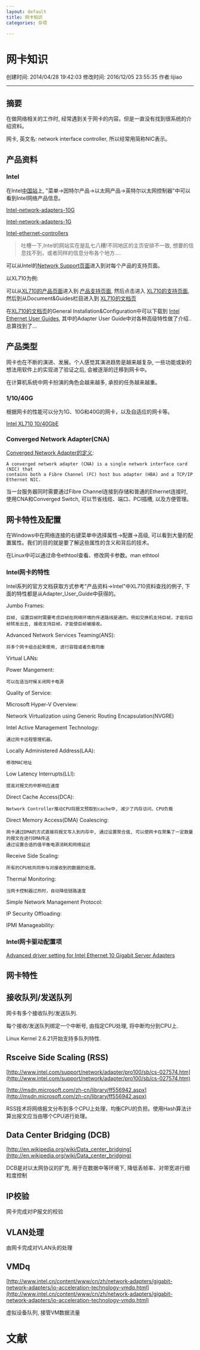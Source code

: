 ```yaml
---
layout: default
title: 网卡知识
categories: 杂项

---
```


# 网卡知识
创建时间: 2014/04/28 19:42:03  修改时间: 2016/12/05 23:55:35 作者:lijiao

----

## 摘要

在做网络相关的工作时, 经常遇到关于网卡的内容。但是一直没有找到很系统的介绍资料。

网卡, 英文名: network interface controller, 所以经常用简称NIC表示。

## 产品资料

### Intel

在Intel[中国站](http://www.intel.cn)上, "菜单->因特尔产品->以太网产品->英特尔以太网控制器"中可以看到Intel网络产品信息。

[Intel-network-adapters-10G](http://www.intel.cn/content/www/cn/zh/network-adapters/converged-network-adapters.html)

[Intel-network-adapters-1G](http://www.intel.cn/content/www/cn/zh/network-adapters/gigabit-network-adapters/ethernet-server-adapters.html)

[Intel-ethernet-controllers](http://www.intel.cn/content/www/cn/zh/ethernet-controllers/ethernet-controllers.html)

>吐槽一下,Intel的网站实在是乱七八糟!不同地区的主页安排不一致, 想要的信息找不到，或者同样的信息分布各个地方....

可以从Intel的[Network Support页面](http://www.intel.com/p/en_US/support/network)进入到对每个产品的支持页面。

以XL710为例:

可以从[XL710的产品页面](http://www.intel.cn/content/www/cn/zh/network-adapters/converged-network-adapters/ethernet-xl710.html)进入到
[产品支持页面](http://www.intel.com/p/en_US/support/network), 然后点击进入
[XL710的支持页面](http://www.intel.com/p/en_US/support/highlights/network/xl710), 然后到从Document&Guides栏目进入到
[XL710的文档页](http://www.intel.com/p/en_US/support/category/network/xl710/doc_guide)

在[XL710的文档页](http://www.intel.com/p/en_US/support/category/network/xl710/doc_guide)的General Installation&Configuration中可以下载到
[Intel Ethernet User Guides](http://www.intel.com/support/network/sb/cs-009715.htm), 其中的Adapter User Guide中对各种高级特性做了介绍..总算找到了...

## 产品类型

网卡也在不断的演进、发展。个人感觉其演进趋势是越来越复杂, 一些功能或新的想法用软件上的实现进了验证之后, 会被逐渐的迁移到网卡中。

在计算机系统中网卡扮演的角色会越来越多, 承担的任务越来越重。

### 1/10/40G

根据网卡的性能可以分为1G、10G和40G的网卡，以及自适应的网卡等。

[Intel XL710 10/40GbE](http://www.intel.cn/content/www/cn/zh/network-adapters/converged-network-adapters/ethernet-xl710.html)

### Converged Network Adapter(CNA)

[Converged Network Adapter的定义](http://searchstorage.techtarget.com/definition/converged-network-adapter-CNA):

	A converged network adapter (CNA) is a single network interface card (NIC) that 
	contains both a Fibre Channel (FC) host bus adapter (HBA) and a TCP/IP Ethernet NIC.

当一台服务器同时需要通过Fibre Channel连接到存储和普通的Ethernet连接时, 使用CNA和Converged Switch, 可以节省线缆、端口、PCI插槽, 以及方便管理。


## 网卡特性及配置

在Windows中在网络连接的右键菜单中选择属性->配置->高级, 可以看到大量的配置属性。我们的目的就是要了解这些属性的含义和背后的技术。

在Linux中可以通过命令ethtool查看、修改网卡参数。man ethtool

### Intel网卡的特性


Intel系列的官方文档获取方式参考"产品资料->Intel"中XL710资料查找的例子, 下面的特性都是从Adapter_User_Guide中获得的。

Jumbo Frames:

	巨帧, 设置巨帧时需要考虑巨帧在网络环境的传递路线是通的。例如交换机支持巨帧，才能将巨帧转发出去, 接收支持巨帧，才能使巨帧被接收。

Advanced Network Services Teaming(ANS):

	将多个网卡组合起来使用, 进行容错或者负载均衡

Virtual LANs:

Power Mangement:

	可以在适当时候关闭网卡电源

Quality of Service:

Microsoft Hyper-V Overview:

Network Virtualization using Generic Routing Encapsulation(NVGRE)

	

Intel Active Management Technology:

	通过网卡远程管理机器。

Locally Administered Address(LAA):

	修改MAC地址

Low Latency Interrupts(LLI):

	提高对报文的中断响应速度

Direct Cache Access(DCA):

	Network Controller推动CPU将报文预取到cache中, 减少了内存访问、CPU负载

Direct Memory Access(DMA) Coalescing:

	网卡通过DMA的方式直接将报文写入到内存中, 通过设置聚合值, 可以使网卡在聚集了一定数量的报文在进行DMA传送
	通过设置合适的值平衡电源消耗和网络延迟

Receive Side Scaling:

	所有的CPU核共同参与对接收到的数据的处理。

Thermal Monitoring:

	当网卡控制器过热时，自动降低链路速度

Simple Network Management Protocol:

IP Security Offloading:

IPMI Manageability:

### Intel网卡驱动配置项

[Advanced driver setting for Intel Ethernet 10 Gigabit Server Adapters](http://www.intel.com/support/network/adapter/pro100/sb/CS-029402.htm)

## 网卡特性

## 接收队列/发送队列

网卡有多个接收队列/发送队列.

每个接收/发送队列绑定一个中断号, 由指定CPU处理, 将中断均分到CPU上.

Linux Kernel 2.6.21开始支持多队列特性.

## Rsceive Side Scaling (RSS)

[http://www.intel.com/support/network/adapter/pro100/sb/cs-027574.htm](http://www.intel.com/support/network/adapter/pro100/sb/cs-027574.htm)

[http://msdn.microsoft.com/zh-cn/library/ff556942.aspx](http://msdn.microsoft.com/zh-cn/library/ff556942.aspx)

RSS技术将网络报文分布到多个CPU上处理，均衡CPU的负担。使用Hash算法计算出报文应当由哪个CPU进行处理。

## Data Center Bridging (DCB)

[http://en.wikipedia.org/wiki/Data_center_bridging](http://en.wikipedia.org/wiki/Data_center_bridging)

DCB是对以太网协议的扩充, 用于在数据中等环境下, 降低丢帧率、对带宽进行细粒度控制 

## IP校验 

网卡完成对IP报文的校验 

## VLAN处理

由网卡完成对VLAN头的处理

## VMDq

[http://www.intel.cn/content/www/cn/zh/network-adapters/gigabit-network-adapters/io-acceleration-technology-vmdq.html](http://www.intel.cn/content/www/cn/zh/network-adapters/gigabit-network-adapters/io-acceleration-technology-vmdq.html)

虚拟设备队列, 接管VM数据流量

# 文献
